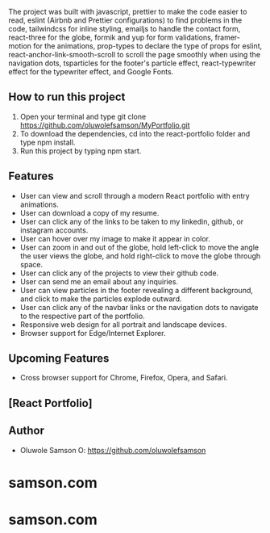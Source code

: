 

The project was built with javascript, prettier to make the code easier 
to read, eslint (Airbnb and Prettier configurations) to find problems in the code, tailwindcss for inline styling, emailjs to handle the contact form, react-three for the globe, formik and yup for form validations, framer-motion for the animations, prop-types to declare the type of props for eslint, react-anchor-link-smooth-scroll to scroll the page smoothly when using the navigation dots, tsparticles for the footer's particle effect, react-typewriter effect for the typewriter effect, and Google Fonts.

## How to run this project
1. Open your terminal and type git clone https://github.com/oluwolefsamson/MyPortfolio.git
2. To download the dependencies, cd into the react-portfolio folder and type npm install.
3. Run this project by typing npm start.

## Features
- User can view and scroll through a modern React portfolio with entry animations.
- User can download a copy of my resume.
- User can click any of the links to be taken to my linkedin, github, or instagram accounts.
- User can hover over my image to make it appear in color.
- User can zoom in and out of the globe, hold left-click to move the angle the user views the globe, and hold right-click to move the globe through space.
- User can click any of the projects to view their github code.
- User can send me an email about any inquiries.
- User can view particles in the footer revealing a different background, and click to make the particles explode outward.
- User can click any of the navbar links or the navigation dots to navigate to the respective part of the portfolio.
- Responsive web design for all portrait and landscape devices.
- Browser support for Edge/Internet Explorer.

## Upcoming Features
- Cross browser support for Chrome, Firefox, Opera, and Safari.

## [React Portfolio]

## Author
- Oluwole Samson O: https://github.com/oluwolefsamson
# samson.com
# samson.com
